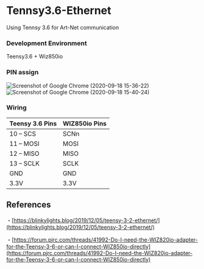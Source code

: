 # Tennsy3.6-Ethernet


Using Tennsy 3.6 for Art-Net communication 



### Development Environment
Teensy3.6 + Wiz850io

### PIN assign

![Screenshot of Google Chrome (2020-09-18 15-36-22)](https://user-images.githubusercontent.com/8611393/93666747-9f7fc280-fabb-11ea-8f7b-ebc81789bb5e.png)
![Screenshot of Google Chrome (2020-09-18 15-40-24)](https://user-images.githubusercontent.com/8611393/93666748-a3134980-fabb-11ea-930a-e3811ba7f083.png)


### Wiring

|  Teensy 3.6 Pins  |  WIZ850io Pins  |
| ---- | ---- |
|  10 – SCS  |  SCNn  |
|  11 – MOSI  |  MOSI  |
|  12 – MISO  |  MISO  |
|  13 – SCLK  |  SCLK  |
|  GND  |  GND  |
|  3.3V  |  3.3V  |


## References

・[https://blinkylights.blog/2019/12/05/teensy-3-2-ethernet/](https://blinkylights.blog/2019/12/05/teensy-3-2-ethernet/)

・[https://forum.pjrc.com/threads/41992-Do-I-need-the-WIZ820io-adapter-for-the-Teensy-3-6-or-can-I-connect-WIZ850io-directly](https://forum.pjrc.com/threads/41992-Do-I-need-the-WIZ820io-adapter-for-the-Teensy-3-6-or-can-I-connect-WIZ850io-directly)
